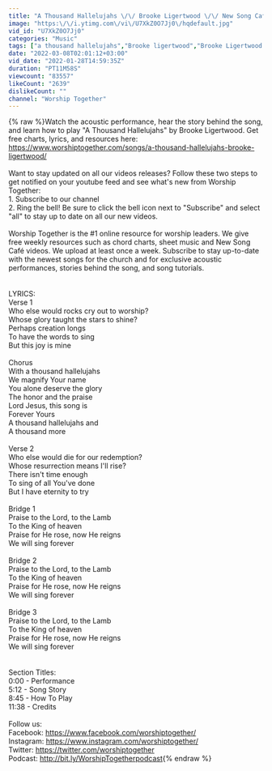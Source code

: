 ```yaml
---
title: "A Thousand Hallelujahs \/\/ Brooke Ligertwood \/\/ New Song Cafe"
image: "https:\/\/i.ytimg.com\/vi\/U7XkZ0O7Jj0\/hqdefault.jpg"
vid_id: "U7XkZ0O7Jj0"
categories: "Music"
tags: ["a thousand hallelujahs","Brooke ligertwood","Brooke Ligertwood a thousand hallelujahs"]
date: "2022-03-08T02:01:12+03:00"
vid_date: "2022-01-28T14:59:35Z"
duration: "PT11M58S"
viewcount: "83557"
likeCount: "2639"
dislikeCount: ""
channel: "Worship Together"
---
```

{% raw %}Watch the acoustic performance, hear the story behind the song, and learn how to play &quot;A Thousand Hallelujahs&quot; by Brooke Ligertwood. Get free charts, lyrics, and resources here: <a rel="nofollow" target="blank" href="https://www.worshiptogether.com/songs/a-thousand-hallelujahs-brooke-ligertwood/">https://www.worshiptogether.com/songs/a-thousand-hallelujahs-brooke-ligertwood/</a><br /> <br />Want to stay updated on all our videos releases? Follow these two steps to get notified on your youtube feed and see what's new from Worship Together:<br />1. Subscribe to our channel<br />2. Ring the bell! Be sure to click the bell icon next to &quot;Subscribe&quot; and select &quot;all&quot; to stay up to date on all our new videos.<br /><br />Worship Together is the #1 online resource for worship leaders. We give free weekly resources such as chord charts, sheet music and New Song Café videos. We upload at least once a week. Subscribe to stay up-to-date with the newest songs for the church and for exclusive acoustic performances, stories behind the song, and song tutorials.<br /><br /><br />LYRICS:<br />Verse 1<br />Who else would rocks cry out to worship?<br />Whose glory taught the stars to shine?<br />Perhaps creation longs<br />To have the words to sing<br />But this joy is mine<br /><br />Chorus<br />With a thousand hallelujahs<br />We magnify Your name<br />You alone deserve the glory<br />The honor and the praise<br />Lord Jesus,  this song is<br />Forever Yours <br />A thousand hallelujahs and<br />A thousand more<br /><br />Verse 2<br />Who else would die for our redemption?<br />Whose resurrection means I'll rise?<br />There isn't time enough<br />To sing of all You've done<br />But I have eternity to try<br /><br />Bridge 1<br />Praise to the Lord, to the Lamb<br />To the King of heaven<br />Praise for He rose, now He reigns<br />We will sing forever<br /><br />Bridge 2<br />Praise to the Lord, to the Lamb<br />To the King of heaven<br />Praise for He rose, now He reigns<br />We will sing forever<br /><br />Bridge 3<br />Praise to the Lord, to the Lamb<br />To the King of heaven<br />Praise for He rose, now He reigns<br />We will sing forever<br /><br /><br />Section Titles:<br />0:00 - Performance<br />5:12 - Song Story<br />8:45 - How To Play<br />11:38 - Credits<br /><br />Follow us:<br />Facebook: <a rel="nofollow" target="blank" href="https://www.facebook.com/worshiptogether/">https://www.facebook.com/worshiptogether/</a> <br />Instagram: <a rel="nofollow" target="blank" href="https://www.instagram.com/worshiptogether/">https://www.instagram.com/worshiptogether/</a><br />Twitter: <a rel="nofollow" target="blank" href="https://twitter.com/worshiptogether">https://twitter.com/worshiptogether</a><br />Podcast: <a rel="nofollow" target="blank" href="http://bit.ly/WorshipTogetherpodcast">http://bit.ly/WorshipTogetherpodcast</a>{% endraw %}
